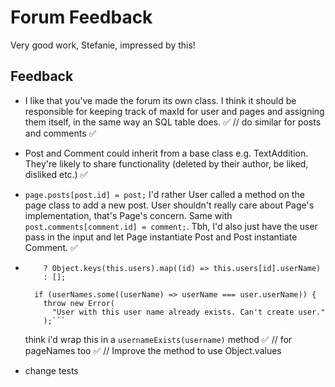 # Forum Feedback

Very good work, Stefanie, impressed by this!

## Feedback

-   I like that you've made the forum its own class. I think it should be responsible
    for keeping track of maxId for user and pages and assigning them itself, in the same way
    an SQL table does. ✅
    // do similar for posts and comments ✅
-   Post and Comment could inherit from a base class e.g. TextAddition. They're likely
    to share functionality (deleted by their author, be liked, disliked etc.) ✅
-   `page.posts[post.id] = post;` I'd rather User called a method on the page class
    to add a new post. User shouldn't really care about Page's implementation, that's Page's
    concern. Same with `post.comments[comment.id] = comment;`. Tbh, I'd also just have the user
    pass in the input and let Page instantiate Post and Post instantiate Comment. ✅
-   ````const userNames = Object.keys(this.users).length
        ? Object.keys(this.users).map((id) => this.users[id].userName)
        : [];

      if (userNames.some((userName) => userName === user.userName)) {
        throw new Error(
          "User with this user name already exists. Can't create user."
        );```
    ````

    think i'd wrap this in a `usernameExists(username)` method ✅
    // for pageNames too ✅
    // Improve the method to use Object.values
- change tests
